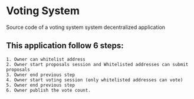 # Voting System

Source code of a voting system system decentralized application 

## This application follow 6 steps:

    1. Owner can whitelist address
    2. Owner start proposals session and Whitelisted addresses can submit proposals
    3. Owner end previous step
    4. Owner start voting session (only whitelisted addresses can vote)
    5. Owner end previous step
    6. Owner publish the vote count.




